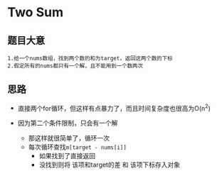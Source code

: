 # Two Sum

## 题目大意
    1.给一个nums数组，找到两个数的和为target，返回这两个数的下标
    2.假定所有的nums都只有一个解，且不能用到一个数两次

## 思路

* 直接两个for循环，但这样有点暴力了，而且时间复杂度也很高为O(n<sup>2</sup>)

* 因为第二个条件限制，只会有一个解
    - 那这样就很简单了，循环一次
    - 每次循环查找```m[target - nums[i]] ```
        + 如果找到了直接返回
        + 没找到则将 该项和target的差 和 该项下标存入对象
